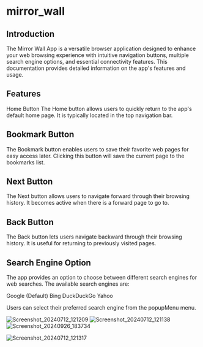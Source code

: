 # mirror_wall

## Introduction
The Mirror Wall App is a versatile browser application designed to enhance your web
browsing experience with intuitive navigation buttons, multiple search engine 
options, and essential connectivity features. This documentation provides 
detailed information on the app's features and usage.

## Features
Home Button
The Home button allows users to quickly return to the app's default home page. It
is typically located in the top navigation bar.

## Bookmark Button
The Bookmark button enables users to save their favorite web pages for easy access
later. Clicking this button will save the current page to the bookmarks list.

## Next Button
The Next button allows users to navigate forward through their browsing history.
It becomes active when there is a forward page to go to.

## Back Button
The Back button lets users navigate backward through their browsing history. It 
is useful for returning to previously visited pages.

## Search Engine Option
The app provides an option to choose between different search engines for web searches.
The available search engines are:

Google (Default)
Bing
DuckDuckGo
Yahoo

Users can select their preferred search engine from the popupMenu menu.

![Screenshot_20240712_121209](https://github.com/user-attachments/assets/8dd1e4fc-035e-47e8-9c4c-6b816a5c8dde)
![Screenshot_20240712_121138](https://github.com/user-attachments/assets/9de9be07-64fa-427f-8981-b91336ae045d)
![Screenshot_20240926_183734](https://github.com/user-attachments/assets/811f806a-56ae-4e89-9ef7-eb7d4d21f981)

![Screenshot_20240712_121317](https://github.com/user-attachments/assets/b96fedc6-480f-48be-b7ad-dd2f310ed675)


